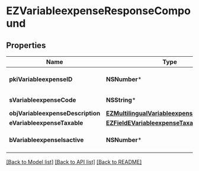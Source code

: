 # EZVariableexpenseResponseCompound

## Properties
Name | Type | Description | Notes
------------ | ------------- | ------------- | -------------
**pkiVariableexpenseID** | **NSNumber*** | The unique ID of the Variableexpense | 
**sVariableexpenseCode** | **NSString*** | The code of the Variableexpense | [optional] 
**objVariableexpenseDescription** | [**EZMultilingualVariableexpenseDescription***](EZMultilingualVariableexpenseDescription.md) |  | 
**eVariableexpenseTaxable** | [**EZFieldEVariableexpenseTaxable***](EZFieldEVariableexpenseTaxable.md) |  | [optional] 
**bVariableexpenseIsactive** | **NSNumber*** | Whether the variableexpense is active or not | [optional] 

[[Back to Model list]](../README.md#documentation-for-models) [[Back to API list]](../README.md#documentation-for-api-endpoints) [[Back to README]](../README.md)


